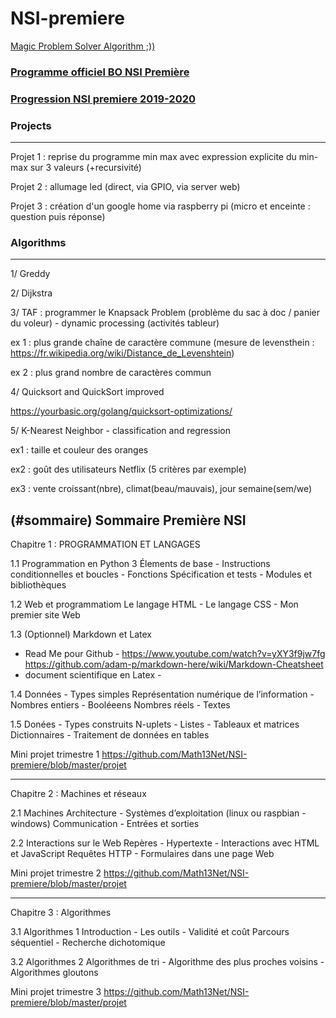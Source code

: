 # NSI-premiere

[Magic Problem Solver Algorithm ;))](https://proftomcrick.com/2011/04/26/feynman-problem-solving-algorithm/https://github.com/Math13Net/NSI-premiere/blob/master/projet)


### [Programme officiel BO NSI Première](https://github.com/Math13Net/NSI-premiere/blob/master/programme-nsi-premiere.pdf)

### [Progression NSI premiere 2019-2020](#sommaire)

### Projects
--------------------------------------------------------------

Projet 1 : reprise du programme min max avec expression explicite du min-max sur 3 valeurs (+recursivité)

Projet 2 : allumage led (direct, via GPIO, via server web)

Projet 3 : création d'un google home via raspberry pi (micro et enceinte : question puis réponse)



### Algorithms
---------------------------------------------------------------

1/ Greddy

2/ Dijkstra

3/ TAF : programmer le Knapsack Problem (problème du sac à doc / panier du voleur) - dynamic processing (activités tableur)

ex 1 : plus grande chaîne de caractère commune (mesure de levensthein : https://fr.wikipedia.org/wiki/Distance_de_Levenshtein)

ex 2 : plus grand nombre de caractères commun

4/ Quicksort and QuickSort improved

https://yourbasic.org/golang/quicksort-optimizations/

5/ K-Nearest Neighbor - classification and regression

ex1 : taille et couleur des oranges

ex2 : goût des utilisateurs Netflix (5 critères par exemple)

ex3 : vente croissant(nbre), climat(beau/mauvais), jour semaine(sem/we)




(#sommaire) Sommaire Première NSI
------------------------------------------------------------------------------------------------

Chapitre 1 : PROGRAMMATION ET LANGAGES

1.1 Programmation en Python 3
Élements de base - Instructions conditionnelles et boucles - Fonctions
Spécification et tests - Modules et bibliothèques

1.2 Web et programmatiom
Le langage HTML - Le langage CSS - Mon premier site Web

1.3 (Optionnel) Markdown et Latex
- Read Me pour Github - https://www.youtube.com/watch?v=yXY3f9jw7fg
https://github.com/adam-p/markdown-here/wiki/Markdown-Cheatsheet
- document scientifique en Latex - 


1.4 Données - Types simples
Représentation numérique de l’information - Nombres entiers - Booléeens
Nombres réels - Textes

1.5 Donées - Types construits
N-uplets - Listes - Tableaux et matrices
Dictionnaires - Traitement de données en tables

Mini projet trimestre 1
https://github.com/Math13Net/NSI-premiere/blob/master/projet


------------------------------------------------------------------------------------------------

Chapitre 2 : Machines et réseaux

2.1 Machines
Architecture - Systèmes d’exploitation (linux ou raspbian - windows)
Communication - Entrées et sorties

2.2 Interactions sur le Web
Repères - Hypertexte - Interactions avec HTML et JavaScript
Requêtes HTTP - Formulaires dans une page Web


Mini projet trimestre 2
https://github.com/Math13Net/NSI-premiere/blob/master/projet

-----------------------------------------------------------------------------------------------

Chapitre 3 : Algorithmes

3.1 Algorithmes 1
Introduction - Les outils - Validité et coût
Parcours séquentiel - Recherche dichotomique

3.2 Algorithmes 2
Algorithmes de tri - Algorithme des plus proches voisins - Algorithmes gloutons

Mini projet trimestre 3
https://github.com/Math13Net/NSI-premiere/blob/master/projet


